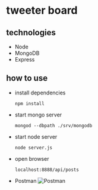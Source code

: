 # tweeter board 

## technologies
* Node
* MongoDB
* Express

## how to use
* install dependencies
	```
	npm install
	```

* start mongo server
	```
	mongod --dbpath ./srv/mongodb
	```

* start node server
	```
	node server.js
	```
* open browser
	```
	localhost:8888/api/posts
	```
* Postman
	![Postman](http://i.imgur.com/28c28PC.png)